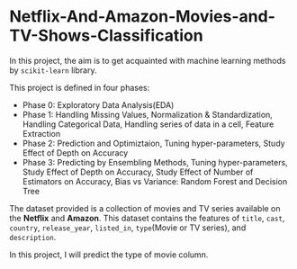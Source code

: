 # Netflix-And-Amazon-Movies-and-TV-Shows-Classification



In this project, the aim is to get acquainted with machine learning methods by `scikit-learn` library. 

This project is defined in four phases:
  * Phase 0: Exploratory Data Analysis(EDA)
  * Phase 1: Handling Missing Values, Normalization & Standardization, Handling Categorical Data, Handling series of data in a cell, Feature Extraction
  * Phase 2: Prediction and Optimiztaion, Tuning hyper-parameters, Study Effect of Depth on Accuracy
  * Phase 3: Predicting by Ensembling Methods, Tuning hyper-parameters, Study Effect of Depth on Accuracy, Study Effect of Number of Estimators on Accuracy, Bias vs Variance: Random Forest and Decision Tree

The dataset provided is a collection of movies and TV series available on the **Netflix** and **Amazon**. This dataset contains the features of `title`, `cast`, `country`, `release_year`, `listed_in`, `type`(Movie or TV series), and `description`. 

In this project, I will predict the type of movie column.

